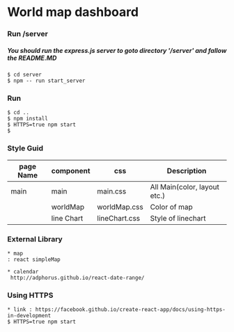 # World map dashboard

### Run /server

##### You should run the express.js server to goto directory '/server' and fallow the README.MD
```
$ cd server
$ npm -- run start_server

```
### Run 
```
$ cd ..
$ npm install
$ HTTPS=true npm start
$ 
```
### Style Guid

| page Name | component  | css           | Description                  |
|-----------|------------|---------------|------------------------------|
| main      | main       | main.css      | All Main(color, layout etc.) |
|           | worldMap   | worldMap.css  | Color of map                 |
|           | line Chart | lineChart.css | Style of linechart           |


### External Library

    * map
    : react simpleMap
    
    * calendar
     http://adphorus.github.io/react-date-range/


### Using HTTPS

    * link : https://facebook.github.io/create-react-app/docs/using-https-in-development
    $ HTTPS=true npm start
